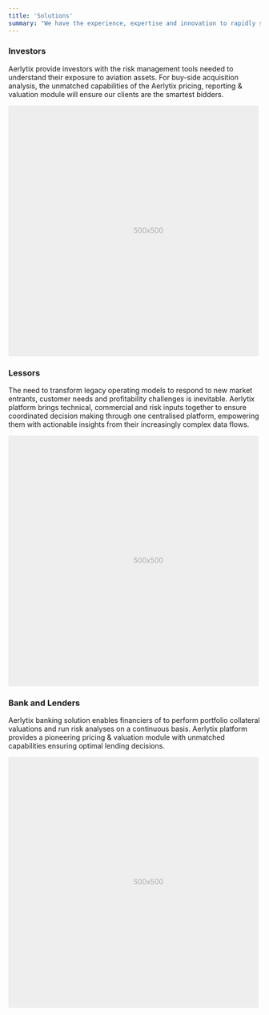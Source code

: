 ```yaml
---
title: 'Solutions'
summary: "We have the experience, expertise and innovation to rapidly step in with flexible, high performance tools and minimal interruption, empowering our clients' decision-making process."
---
```


<div class="row featurette">
      <div class="col-md-7 order-md-1">
        <h3 class="featurette-heading">Investors</span></h3>
        <p class="lead">Aerlytix provide investors with the risk management tools needed to understand their exposure to aviation assets. For buy-side acquisition analysis, the unmatched capabilities of the Aerlytix pricing, reporting & valuation module will ensure our clients are the smartest bidders.</p>
      </div>
      <div class="col-md-5 order-md-2">
        <svg class="bd-placeholder-img bd-placeholder-img-lg featurette-image img-fluid mx-auto" width="500" height="500" xmlns="http://www.w3.org/2000/svg" role="img" aria-label="Placeholder: 500x500" preserveAspectRatio="xMidYMid slice" focusable="false"><title>Placeholder</title><rect width="100%" height="100%" fill="#eee"></rect><text x="50%" y="50%" fill="#aaa" dy=".3em">500x500</text></svg>
    </div>
</div>

<div class="row featurette">
      <div class="col-md-7 order-md-2">
        <h3 class="featurette-heading">Lessors</span></h3>
        <p class="lead">The need to transform legacy operating models to respond to new market entrants, customer needs and profitability challenges is inevitable. Aerlytix platform brings technical, commercial and risk inputs together to ensure coordinated decision making through one centralised platform, empowering them with actionable insights from their increasingly complex data flows.</p>
      </div>
      <div class="col-md-5 order-md-1">
        <svg class="bd-placeholder-img bd-placeholder-img-lg featurette-image img-fluid mx-auto" width="500" height="500" xmlns="http://www.w3.org/2000/svg" role="img" aria-label="Placeholder: 500x500" preserveAspectRatio="xMidYMid slice" focusable="false"><title>Placeholder</title><rect width="100%" height="100%" fill="#eee"></rect><text x="50%" y="50%" fill="#aaa" dy=".3em">500x500</text></svg>
      </div>
    </div>

<div class="row featurette">
      <div class="col-md-7 order-md-1">
        <h3 class="featurette-heading">Bank and Lenders</span></h3>
        <p class="lead">Aerlytix banking solution enables financiers of to perform portfolio collateral valuations and run risk analyses on a continuous basis. Aerlytix platform provides a pioneering pricing & valuation module with unmatched capabilities ensuring optimal lending decisions.</p>
      </div>
      <div class="col-md-5 order-md-2">
        <svg class="bd-placeholder-img bd-placeholder-img-lg featurette-image img-fluid mx-auto" width="500" height="500" xmlns="http://www.w3.org/2000/svg" role="img" aria-label="Placeholder: 500x500" preserveAspectRatio="xMidYMid slice" focusable="false"><title>Placeholder</title><rect width="100%" height="100%" fill="#eee"></rect><text x="50%" y="50%" fill="#aaa" dy=".3em">500x500</text></svg>
      </div>
    </div>
